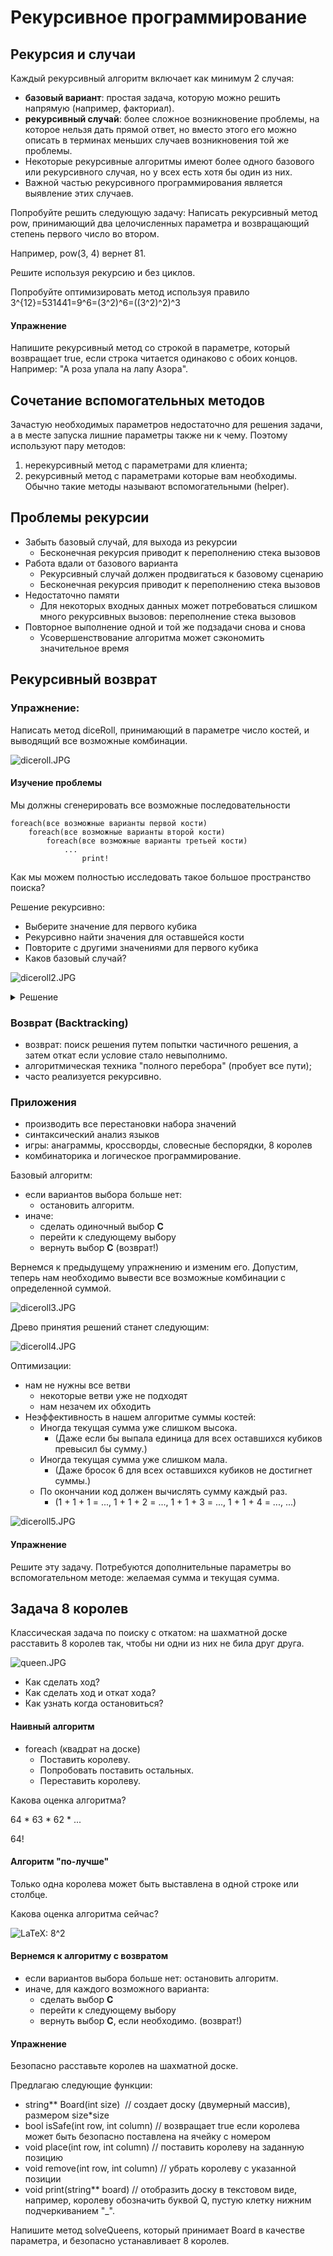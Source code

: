 # Рекурсивное программирование
## Рекурсия и случаи

Каждый рекурсивный алгоритм включает как минимум 2 случая:

+   **базовый вариант**: простая задача, которую можно решить напрямую (например, факториал).
+   **рекурсивный случай**: более сложное возникновение проблемы, на которое нельзя дать прямой ответ, 
но вместо этого его можно описать в терминах меньших случаев возникновения той же проблемы.
+   Некоторые рекурсивные алгоритмы имеют более одного базового или рекурсивного случая, но у всех есть хотя бы один из них.
+   Важной частью рекурсивного программирования является выявление этих случаев.

Попробуйте решить следующую задачу:
Написать рекурсивный метод pow, принимающий два целочисленных параметра и возвращающий степень первого число во втором.

Например, pow(3, 4) вернет 81.

Решите используя рекурсию и без циклов.

Попробуйте оптимизировать метод используя правило 3^{12}=531441=9^6=(3^2)^6=((3^2)^2)^3

#### Упражнение
Напишите рекурсивный метод со строкой в параметре, который возвращает true, если строка читается одинаково с обоих концов. Например: "А роза упала на лапу Азора".


## Сочетание вспомогательных методов
Зачастую необходимых параметров недостаточно для решения задачи, 
а в месте запуска лишние параметры также ни к чему. 
Поэтому используют пару методов:

1.  нерекурсивный метод с параметрами для клиента;
2.  рекурсивный метод с параметрами которые вам необходимы. 
Обычно такие методы называют вспомогательными (helper).


## Проблемы рекурсии

+   Забыть базовый случай, для выхода из рекурсии
    +   Бесконечная рекурсия приводит к переполнению стека вызовов
+   Работа вдали от базового варианта
    +   Рекурсивный случай должен продвигаться к базовому сценарию
    +   Бесконечная рекурсия приводит к переполнению стека вызовов
+   Недостаточно памяти
    +   Для некоторых входных данных может потребоваться слишком много 
    рекурсивных вызовов: переполнение стека вызовов
+   Повторное выполнение одной и той же подзадачи снова и снова
    +   Усовершенствование алгоритма может сэкономить значительное время

## Рекурсивный возврат

### Упражнение:

Написать метод diceRoll, принимающий в параметре число костей, и выводящий все возможные комбинации.

![diceroll.JPG](./img/diceroll.JPG)

#### Изучение проблемы

Мы должны сгенерировать все возможные последовательности
```
foreach(все возможные варианты первой кости)  
    foreach(все возможные варианты второй кости)  
        foreach(все возможные варианты третьей кости)  
            ...  
                print!  
  ```

Как мы можем полностью исследовать такое большое пространство поиска?

Решение рекурсивно:

+   Выберите значение для первого кубика
+   Рекурсивно найти значения для оставшейся кости
+   Повторите с другими значениями для первого кубика
+   Каков базовый случай?

![diceroll2.JPG](./img/diceroll2.JPG)


<details>
  <summary>Решение</summary>
  
```cpp
#include <iostream>
using namespace std;

void print(int* list) {
	cout << "[";
	int n = _msize(list) / sizeof(int);	// так можно узнать размер массива
	for (int i = 0; i < n; i++)
	{
		cout << list[i] << (i == n - 1 ? "" : ", ");  // тернарный оператор
	}
	cout << "]\n";
}

/*вспомогательная функция добавляющая элемент в динамический массив*/
int* add(int* source, int m) {
	int size = _msize(source) / sizeof(int);	// так можно узнать размер массива
	int* dest = new int[size + 1];
	for (int i = 0; i < size; i++)
		dest[i] = source[i];
	dest[size] = m;
	delete[] source;
	return dest;
}

/*вспомогательная функция удяляющая элемент в динамическом массиве под номером pos*/
int* remove(int* source, int pos) {
	int size = _msize(source) / sizeof(int);	// так можно узнать размер массива
	int* dest = new int[size - 1];
	int k = 0;
	for (int i = 0; i < size; i++) {
		if (pos != i) {
			dest[k] = source[i];
			k++;
		}
	}
	delete[] source;
	return dest;
}

void diceRoll(int count, int* &list) {
	if (count == 0) {		// простейший случай. если бросков больше не осталось, выводим комбинациЮ на экран.
		print(list);
	}
	else {
		for (int i = 1; i <= 6; i++) {     // for all possible choices  
			list = add(list, i);					// добавляем в массив выпавшее число кубика
			diceRoll(count - 1, list);				// рекурсия с шагом, убавляем количество кубиков
			int size = _msize(list) / sizeof(int);  // вычисляем размер массива
			list = remove(list, size - 1);			// удаляем последний элемент массива
		}
	}

}

void diceRoll(int count) {
	int* list = new int[0]; // создаем пустой динамический массив
	diceRoll(count, list);
}


int main()
{
	diceRoll(3);
}

```
  </details>

### Возврат (Backtracking)

+   возврат: поиск решения путем попытки частичного решения, а затем откат если условие стало невыполнимо.
+   алгоритмическая техника "полного перебора" (пробует все пути);
+   часто реализуется рекурсивно.

### Приложения

+   производить все перестановки набора значений
+   синтаксический анализ языков
+   игры: анаграммы, кроссворды, словесные беспорядки, 8 королев
+   комбинаторика и логическое программирование.

Базовый алгоритм:

+ если вариантов выбора больше нет: 
    + остановить алгоритм.  
+ иначе: 
    + сделать одиночный выбор **С**  
    + перейти к следующему выбору  
    + вернуть выбор **С** (возврат!)  
  
Вернемся к предыдущему упражнению и изменим его. Допустим, теперь нам необходимо вывести все возможные комбинации с определенной суммой.

![diceroll3.JPG](./img/diceroll3.JPG)

Древо принятия решений станет следующим:

![diceroll4.JPG](./img/diceroll4.JPG)

Оптимизации:

+   нам не нужны все ветви
    +   некоторые ветви уже не подходят
    +   нам незачем их обходить
+   Неэффективность в нашем алгоритме суммы костей:
    +   Иногда текущая сумма уже слишком высока.
        +   (Даже если бы выпала единица для всех оставшихся кубиков превысил бы сумму.)
    +   Иногда текущая сумма уже слишком мала.
        +   (Даже бросок 6 для всех оставшихся кубиков не достигнет суммы.)
    +   По окончании код должен вычислять сумму каждый раз.
        +   (1 + 1 + 1 = ..., 1 + 1 + 2 = ..., 1 + 1 + 3 = ..., 1 + 1 + 4 = ..., ...)
        
![diceroll5.JPG](./img/diceroll5.JPG)

#### Упражнение
Решите эту задачу. Потребуются дополнительные параметры во вспомогательном методе: желаемая сумма и текущая сумма.

## Задача 8 королев

Классическая задача по поиску с откатом: на шахматной доске расставить 8 королев так, чтобы ни одни из них не била друг друга.

![queen.JPG](./img/queen.JPG)

+   Как сделать ход?
+   Как сделать ход и откат хода?
+   Как узнать когда остановиться?

#### Наивный алгоритм

+   foreach (квадрат на доске)
    +   Поставить королеву.
    +   Попробовать поставить остальных.
    +   Переставить королеву.

Какова оценка алгоритма?

64 \* 63 \* 62 \* ...

64!

#### Алгоритм "по-лучше"

Только одна королева может быть выставлена в одной строке или столбце.

Какова оценка алгоритма сейчас? 

![LaTeX: 8^2](https://canvas.instructure.com/equation_images/8%255E2 "8^2")

#### Вернемся к алгоритму с возвратом

+   если вариантов выбора больше нет: остановить алгоритм.
+   иначе, для каждого возможного варианта:
    +   сделать выбор **С**
    +   перейти к следующему выбору
    +   вернуть выбор **С**, если необходимо. (возврат!)

#### Упражнение
Безопасно расставьте королев на шахматной доске.

Предлагаю следующие функции:
+   string** Board(int size)  // создает доску (двумерный массив), размером size*size
+   bool isSafe(int row, int column) // возвращает true если королева может быть безопасно поставлена на ячейку с номером
+   void place(int row, int column) // поставить королеву на заданную позицию
+   void remove(int row, int column) // убрать королеву с указанной позиции
+   void print(string** board) // отобразить доску в текстовом виде, например, королеву обозначить буквой Q, пустую клетку нижним подчеркиванием "_".

Напишите метод solveQueens, который принимает Board в качестве параметра, и безопасно устанавливает 8 королев.

